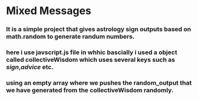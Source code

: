 # Mixed Messages
### It is a simple project that gives astrology sign outputs based on  math.random to generate randum numbers.
### here i use javscript.js file in whhic bascially i used a object called **collectiveWisdom** which uses several keys such as *sign*,*advice* etc.
### using an empty array where we pushes the **random_output** that we have generated from the **collectiveWisdom** randomly.

